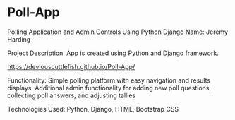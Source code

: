 # Poll-App
Polling Application and Admin Controls Using Python Django
Name: Jeremy Harding

Project Description: App is created using Python and Django framework.

https://deviouscuttlefish.github.io/Poll-App/

Functionality: Simple polling platform with easy navigation and results displays. Additional admin functionality for adding new poll questions, collecting poll answers, and adjusting tallies

Technologies Used: Python, Django, HTML, Bootstrap CSS
